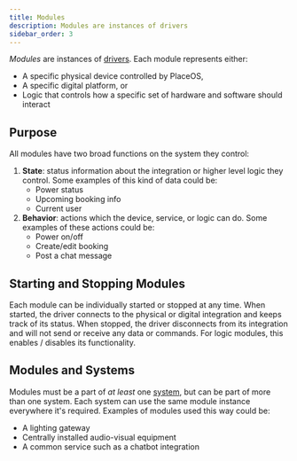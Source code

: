 ```yaml
---
title: Modules
description: Modules are instances of drivers
sidebar_order: 3
---
```


<!-- # Modules -->

*Modules* are instances of [drivers](drivers.md).
Each module represents either:
- A specific physical device controlled by PlaceOS,
- A specific digital platform, or
- Logic that controls how a specific set of hardware and software should interact

<!-- images pending asset folder or mermaid.js -->
<!-- ![Modules are instances of drivers.](../.gitbook/assets/concepts-modules.svg) -->

## Purpose

All modules have two broad functions on the system they control:

1. **State**: status information about the integration or higher level logic they control. 
Some examples of this kind of data could be:
   - Power status
   - Upcoming booking info
   - Current user
1. **Behavior**: actions which the device, service, or logic can do.
Some examples of these actions could be:
   - Power on/off
   - Create/edit booking
   - Post a chat message

## Starting and Stopping Modules

Each module can be individually started or stopped at any time.
When started, the driver connects to the physical or digital integration and keeps track of its status.
When stopped, the driver disconnects from its integration and will not send or receive any data or commands.
For logic modules, this enables / disables its functionality.

## Modules and Systems

Modules must be a part of *at least* one [system](systems.md), but can be part of more than one system. 
Each system can use the same module instance everywhere it's required.
Examples of modules used this way could be:
- A lighting gateway
- Centrally installed audio-visual equipment
- A common service such as a chatbot integration
 
